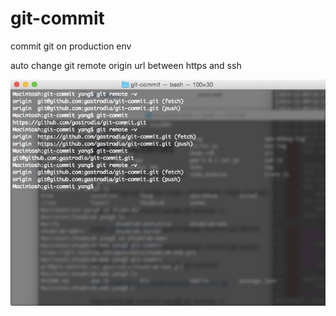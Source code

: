 git-commit
==========

commit git on production env

auto change git remote origin url between https and ssh

![img.jpg](https://github.com/gastrodia/git-commit/raw/master/img.jpg)
